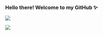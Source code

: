 ### Hello there! Welcome to my GitHub ✨

![](https://komarev.com/ghpvc/?username=callistachang)

![](https://github-readme-stats.vercel.app/api?username=callistachang&hide=stars&count_private=true&show_icons=true&theme=gruvbox)
